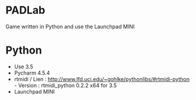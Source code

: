 # PADLab
Game written in Python and use the Launchpad MINI

# Python
  - Use 3.5
  - Pycharm 4.5.4
  - rtmidi / Lien : http://www.lfd.uci.edu/~gohlke/pythonlibs/#rtmidi-python - Version : rtmidi_python 0.2.2 x64 for 3.5
  - Launchpad MINI
